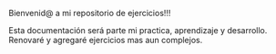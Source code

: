 Bienvenid@ a mi repositorio de ejercicios!!!

Esta documentación será parte mi practica, aprendizaje y desarrollo. Renovaré y agregaré ejercicios mas aun complejos.
